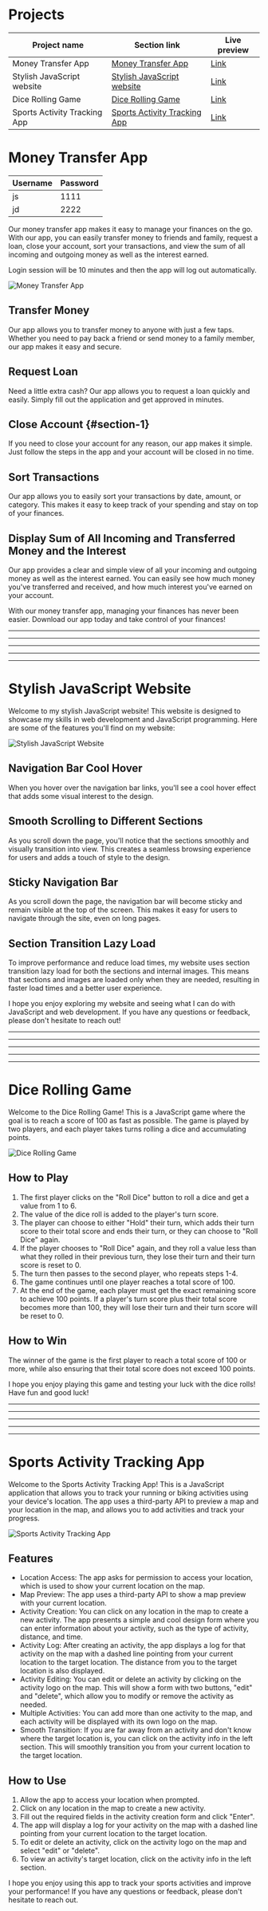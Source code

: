 # Projects

| Project name                 | Section link                                                  | Live preview                                                 |
| ---------------------------- | ------------------------------------------------------------- | ------------------------------------------------------------ |
| Money Transfer App           | [Money Transfer App](#money-transfer-app)                     | [Link](https://money-transfer-app821.netlify.app/)           |
| Stylish JavaScript website   | [Stylish JavaScript website](#stylish-javascript-website)     | [Link](https://stylish-javascript-website821.netlify.app/)   |
| Dice Rolling Game            | [Dice Rolling Game](#dice-rolling-game)                       | [Link](https://dice-rolling-game821.netlify.app/)            |
| Sports Activity Tracking App | [Sports Activity Tracking App](#sports-activity-tracking-app) | [Link](https://sports-activity-tracking-app821.netlify.app/) |

# Money Transfer App

| Username | Password |
| -------- | -------- |
| js       | 1111     |
| jd       | 2222     |

Our money transfer app makes it easy to manage your finances on the go. With our app, you can easily transfer money to friends and family, request a loan, close your account, sort your transactions, and view the sum of all incoming and outgoing money as well as the interest earned.

Login session will be 10 minutes and then the app will log out automatically.

![ Money Transfer App ](/Images/Money-Transfer-App.png)

## Transfer Money

Our app allows you to transfer money to anyone with just a few taps. Whether you need to pay back a friend or send money to a family member, our app makes it easy and secure.

## Request Loan

Need a little extra cash? Our app allows you to request a loan quickly and easily. Simply fill out the application and get approved in minutes.

## Close Account {#section-1}

If you need to close your account for any reason, our app makes it simple. Just follow the steps in the app and your account will be closed in no time.

## Sort Transactions

Our app allows you to easily sort your transactions by date, amount, or category. This makes it easy to keep track of your spending and stay on top of your finances.

## Display Sum of All Incoming and Transferred Money and the Interest

Our app provides a clear and simple view of all your incoming and outgoing money as well as the interest earned. You can easily see how much money you've transferred and received, and how much interest you've earned on your account.

With our money transfer app, managing your finances has never been easier. Download our app today and take control of your finances!

---

---

---

---

---

# Stylish JavaScript Website

Welcome to my stylish JavaScript website! This website is designed to showcase my skills in web development and JavaScript programming. Here are some of the features you'll find on my website:

![ Stylish JavaScript Website ](/Images/Stylish-JavaScript-website.png)

## Navigation Bar Cool Hover

When you hover over the navigation bar links, you'll see a cool hover effect that adds some visual interest to the design.

## Smooth Scrolling to Different Sections

As you scroll down the page, you'll notice that the sections smoothly and visually transition into view. This creates a seamless browsing experience for users and adds a touch of style to the design.

## Sticky Navigation Bar

As you scroll down the page, the navigation bar will become sticky and remain visible at the top of the screen. This makes it easy for users to navigate through the site, even on long pages.

## Section Transition Lazy Load

To improve performance and reduce load times, my website uses section transition lazy load for both the sections and internal images. This means that sections and images are loaded only when they are needed, resulting in faster load times and a better user experience.

I hope you enjoy exploring my website and seeing what I can do with JavaScript and web development. If you have any questions or feedback, please don't hesitate to reach out!

---

---

---

---

---

# Dice Rolling Game

Welcome to the Dice Rolling Game! This is a JavaScript game where the goal is to reach a score of 100 as fast as possible. The game is played by two players, and each player takes turns rolling a dice and accumulating points.

![ Dice Rolling Game ](/Images/Dice-Rolling-Game.png)

## How to Play

1. The first player clicks on the "Roll Dice" button to roll a dice and get a value from 1 to 6.
2. The value of the dice roll is added to the player's turn score.
3. The player can choose to either "Hold" their turn, which adds their turn score to their total score and ends their turn, or they can choose to "Roll Dice" again.
4. If the player chooses to "Roll Dice" again, and they roll a value less than what they rolled in their previous turn, they lose their turn and their turn score is reset to 0.
5. The turn then passes to the second player, who repeats steps 1-4.
6. The game continues until one player reaches a total score of 100.
7. At the end of the game, each player must get the exact remaining score to achieve 100 points. If a player's turn score plus their total score becomes more than 100, they will lose their turn and their turn score will be reset to 0.

## How to Win

The winner of the game is the first player to reach a total score of 100 or more, while also ensuring that their total score does not exceed 100 points.

I hope you enjoy playing this game and testing your luck with the dice rolls! Have fun and good luck!

---

---

---

---

---

# Sports Activity Tracking App

Welcome to the Sports Activity Tracking App! This is a JavaScript application that allows you to track your running or biking activities using your device's location. The app uses a third-party API to preview a map and your location in the map, and allows you to add activities and track your progress.

![ Sports Activity Tracking App ](/Images/Sports-Activity-Tracking-App.png)

## Features

- Location Access: The app asks for permission to access your location, which is used to show your current location on the map.
- Map Preview: The app uses a third-party API to show a map preview with your current location.
- Activity Creation: You can click on any location in the map to create a new activity. The app presents a simple and cool design form where you can enter information about your activity, such as the type of activity, distance, and time.
- Activity Log: After creating an activity, the app displays a log for that activity on the map with a dashed line pointing from your current location to the target location. The distance from you to the target location is also displayed.
- Activity Editing: You can edit or delete an activity by clicking on the activity logo on the map. This will show a form with two buttons, "edit" and "delete", which allow you to modify or remove the activity as needed.
- Multiple Activities: You can add more than one activity to the map, and each activity will be displayed with its own logo on the map.
- Smooth Transition: If you are far away from an activity and don't know where the target location is, you can click on the activity info in the left section. This will smoothly transition you from your current location to the target location.

## How to Use

1. Allow the app to access your location when prompted.
2. Click on any location in the map to create a new activity.
3. Fill out the required fields in the activity creation form and click "Enter".
4. The app will display a log for your activity on the map with a dashed line pointing from your current location to the target location.
5. To edit or delete an activity, click on the activity logo on the map and select "edit" or "delete".
6. To view an activity's target location, click on the activity info in the left section.

I hope you enjoy using this app to track your sports activities and improve your performance! If you have any questions or feedback, please don't hesitate to reach out.
